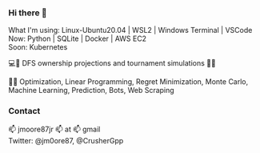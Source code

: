 ### Hi there 👋
What I'm using: Linux-Ubuntu20.04 | WSL2 | Windows Terminal | VSCode \
Now: Python | SQLite | Docker | AWS EC2 \
Soon: Kubernetes

💻🔨 DFS ownership projections and tournament simulations 🏀🏈 

🧠🤔 Optimization, Linear Programming, Regret Minimization, Monte Carlo, Machine Learning, Prediction, Bots, Web Scraping

### Contact
📫 jmoore87jr 📫 at 📫 gmail \
Twitter: @jm0ore87, @CrusherGpp



<!--
**jmoore87jr/jmoore87jr** is a ✨ _special_ ✨ repository because its `README.md` (this file) appears on your GitHub profile.

Here are some ideas to get you started:

- 🔭 I’m currently working on ...
- 🌱 I’m currently learning ...
- 👯 I’m looking to collaborate on ...
- 🤔 I’m looking for help with ...
- 💬 Ask me about ...
- 📫 How to reach me: ...
- 😄 Pronouns: ...
- ⚡ Fun fact: ...
-->
